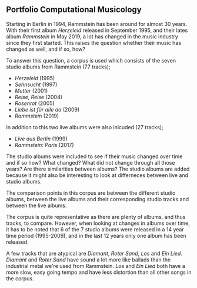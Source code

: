 ## Portfolio Computational Musicology

Starting in Berlin in 1994, Rammstein has been around for almost 30 years. With their first album *Herzeleid* released in September 1995, and their lates album *Rammstein* in May 2019, a lot has changed in the music industry since they first started. This raises the question whether their music has changed as well, and if so, how?

To answer this question, a corpus is used which consists of  the seven studio albums from Rammstein (77 tracks);

* *Herzeleid* (1995)
* *Sehnsucht* (1997)
* *Mutter* (2001)
* *Reise, Reise* (2004)
* *Rosenrot* (2005)
* *Liebe ist für alle da* (2009)
* *Rammstein* (2019)

In addition to this two live albums were also inlcuded (27 tracks);

* *Live aus Berlin* (1999)
* *Rammstein: Paris* (2017)

The studio albums were included to see if their music changed over time and if so how? What changed? What did not change through all those years? Are there similarities between albums?
The studio albums are added because it might also be interesting to look at differneces between live and studio albums.

The comparison points in this corpus are between the different studio albums, between the live albums and their corresponding studio tracks and between the live albums.

The corpus is quite representative as there are plenty of albums, and thus tracks, to compare. However, when looking at changes in albums over time, it has to be noted that 6 of the 7 studio albums were released in a 14 year time period (1995-2009), and in the last 12 years only one album has been released.

A few tracks that are atypical are *Diamant*, *Roter Sand*, *Los* and *Ein Lied*. *Diamant* and *Roter Sand* have sound a lot more like ballads than the industrial metal we're used from Rammstein. *Los* and *Ein Lied* both have a more slow, easy going tempo and have less distortion than all other songs in the corpus.

